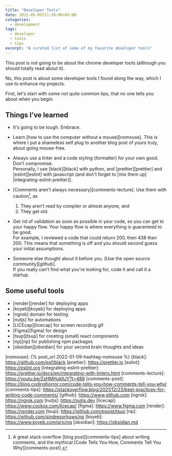 ```yaml
---
title: "Developer Tools"
date: 2022-05-05T21:20:00+03:00
categories:
  - development
tags:
  - developer
  - tools
  - tips
excerpt: "A curated list of some of my favorite developer tools"
---
```


This post is not going to be about the chrome developer tools (although you should totally read about it).

No, this post is about some developer tools I found along the way, which I use to enhance my projects. 

First, let's start with some not quite common tips, that no one tells you about when you begin.

## Things I’ve learned

* It's going to be tough. Embrace.

* Learn [how to use the computer without a mouse][nomouse]. This is where I put a shameless self plug to another blog post of yours truly, about going mouse-free.

* Always use a linter and a code styling (formatter) for your own good. Don’t compromise.  
Personally, I use [black][black] with python, and [prettier][prettier] and [eslint][eslint] with javascript (and don't forget to [mix them up][integrating-eslint-prettier]).

* [Comments aren't always necessary][comments-lecture]. 
Use them with caution[^1], as 
  1. They aren’t read by compiler or almost anyone, and
  2. They get old.

* Get rid of validation as soon as possible in your code, so you can get to your happy flow.
Your happy flow is where everything is guaranteed to be good.  
For example, I reviewed a code that could return 200, then 438 then 200. This means that something is off and you should second guess your initial assumptions. 

* Someone else thought about it before you. [Use the open source community][github].  
If you really can’t find what you're looking for, code it and call it a startup. 

## Some useful tools

* [render][render] for deploying apps
* [koyeb][koyeb] for deploying apps
* [ngrok] domain for testing
* [nutjs] for automations 
* [LICEcap][licecap] for screen recording gif
* [Figma][figma] for design
* [tsup][tsup] for creating (small) react components
* [np][np] for publishing npm packages
* [obsidian][obsidian] for your second brain thoughts and ideas

[^1]: A great stack-overflow [blog post][comments-tips] about writing comments, and the mythical [Code Tells You How, Comments Tell You Why][comments-post].

[nomouse]: {% post_url 2022-01-09-hashtag-nomouse %}
[black]: https://github.com/psf/black
[prettier]: https://prettier.io
[eslint]: https://eslint.org
[integrating-eslint-prettier]: https://prettier.io/docs/en/integrating-with-linters.html
[comments-lecture]: https://youtu.be/ZsHMHukIlJY?t=488
[comments-post]: https://blog.codinghorror.com/code-tells-you-how-comments-tell-you-why/
[comments-tips]: https://stackoverflow.blog/2021/12/23/best-practices-for-writing-code-comments/
[github]: https://www.github.com
[ngrok]: https://ngrok.com
[nutjs]: https://nutjs.dev
[licecap]: https://www.cockos.com/licecap/
[figma]: https://www.figma.com
[render]: https://render.com
[tsup]: https://github.com/egoist/tsup
[np]: https://github.com/sindresorhuws/np
[koyeb]: https://www.koyeb.com/pricing
[obsidian]: https://obsidian.md